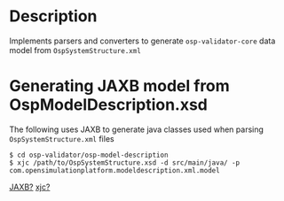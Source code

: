 # Description

Implements parsers and converters to generate `osp-validator-core` data model from `OspSystemStructure.xml`

# Generating JAXB model from OspModelDescription.xsd

The following uses JAXB to generate java classes used when parsing `OspSystemStructure.xml` files

```
$ cd osp-validator/osp-model-description
$ xjc /path/to/OspSystemStructure.xsd -d src/main/java/ -p com.opensimulationplatform.modeldescription.xml.model
```

[JAXB?](https://javaee.github.io/jaxb-v2/)
[xjc?](https://stackoverflow.com/questions/10005632/how-do-i-get-xjc)

